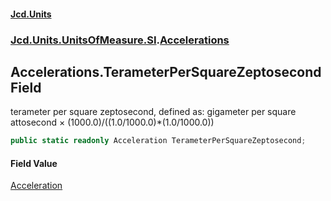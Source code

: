 #### [Jcd.Units](index.md 'index')
### [Jcd.Units.UnitsOfMeasure.SI](Jcd.Units.UnitsOfMeasure.SI.md 'Jcd.Units.UnitsOfMeasure.SI').[Accelerations](Accelerations.md 'Jcd.Units.UnitsOfMeasure.SI.Accelerations')

## Accelerations.TerameterPerSquareZeptosecond Field

terameter per square zeptosecond, defined as: gigameter per square attosecond × (1000.0)/((1.0/1000.0)*(1.0/1000.0))

```csharp
public static readonly Acceleration TerameterPerSquareZeptosecond;
```

#### Field Value
[Acceleration](Acceleration.md 'Jcd.Units.UnitTypes.Acceleration')